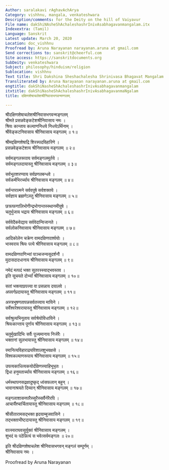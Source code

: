 ```yaml
---
Author: saralakavi rAghavAchArya
Category: vishhnu, mangala, venkateshwara
Description/comments: for the Deity on the hill of Vaiyavur
File name: dakShiNAsheShAchaleshashrInivAsabhagavanmangalam.itx
Indexextra: (Tamil)
Language: Sanskrit
Latest update: March 20, 2020
Location: doc_vishhnu
Proofread by: Aruna Narayanan narayanan.aruna at gmail.com
Send corrections to: sanskrit@cheerful.com
Site access: https://sanskritdocuments.org
SubDeity: venkateshwara
Subject: philosophy/hinduism/religion
Sublocation: vishhnu
Text title: Shri Dakshina Sheshachalesha Shrinivasa Bhagavat Mangalam
Transliterated by: Aruna Narayanan narayanan.aruna at gmail.com
engtitle: dakShiNasheShAchaleshashrInivAsabhagavanmangalam
itxtitle: dakShiNasheShAchaleshashrInivAsabhagavanmaNgalam
title: दक्षिणशेषाचलेशश्रीनिवासभगवन्मण्गलम्

---
```

  
 श्रीदक्षिणशेषाचलेशश्रीनिवासभगवन्मङ्गलम्   
श्रीमते प्रसन्नवेङ्कटेशश्रीनिवासाय नमः ।  
श्रियः कान्ताय कल्याणनिधये निधयेऽर्थिनाम् ।  
श्रीवेङ्कटनिवासाय श्रीनिवासाय मङ्गलम् ॥ १॥  
  
श्रीमद्दक्षिणशेषाद्रि शिरस्पदविहारिणे ।  
प्रसन्नवेङ्कटेशाय श्रीनिवासाय मङ्गलम् ॥ २॥  
  
सर्वमङ्गलरूपाय सर्वमङ्गलमूर्तये ।  
सर्वमङ्गलदायास्तु श्रीनिवासाय मङ्गलम् ॥ ३॥  
  
सर्वभूतशरण्याय सर्वप्रणतबन्धवे ।  
सर्वकर्मभिरर्च्याय श्रीनिवासाय मङ्गलम् ॥ ४॥  
  
सर्वन्तरात्मने सर्ववपुषे सर्वशक्तये ।  
सर्वज्ञाय ब्रह्मणेऽस्तु श्रीनिवासाय मङ्गलम् ॥ ५॥  
  
छत्रत्फणालिभोगीन्द्रभोगान्तस्स्थानमीयुषे ।  
चतुर्भुजाय भद्राय श्रीनिवासाय मङ्गलम् ॥ ६॥  
  
सर्ववेदैकवेद्याय सर्ववेदान्विजानते ।  
सर्वलोकनिवासाय श्रीनिवासाय मङ्गलम् ॥ ७॥  
  
आदिकोलेन चक्रेण वामदक्षिणपार्श्वयोः ।  
भास्वराय श्रियः पत्ये श्रीनिवासाय मङ्गलम् ॥ ८॥  
  
वामदक्षिणपाणिभ्यां पाञ्चजन्यसुदर्शनौ  ।  
मुदासदादधानाय श्रीनिवासाय मङ्गलम् ॥ ९॥  
  
नमेदं मत्पदं भक्त सुतरस्स्याद्भवस्तव ।  
इति सूचयते दोर्भ्यां श्रीनिवासाय मङ्गलम् ॥ १०॥  
  
सतां भक्त्याप्रपत्त्या वा प्रसन्नाय दयालवे ।  
अपवर्गप्रदायास्तु श्रीनिवासाय मङ्गलम् ॥ ११॥  
  
अस्त्रभूषणतापन्नसर्वतत्त्वाय मायिने ।  
सर्वेश्वरेश्वरायास्तु श्रीनिवासाय मङ्गलम् ॥ १२॥  
  
सर्वश्रुत्यभिनूताय सर्वश्रेयोविधायिने ।  
श्रियःकान्ताय पूर्णाय श्रीनिवासाय मङ्गलम् ॥ १३॥  
  
चतुर्मुखादिभिः सर्वैः पूज्यमानाय निर्जरैः ।  
भक्तानां सुलभायास्तु श्रीनिवासाय मङ्गलम् ॥ १४॥  
  
रमानित्यविहाराढ्यविशालशुभवक्षसे ।  
विश्वकल्याणरूपाय श्रीनिवासाय मङ्गलम् ॥ १५॥  
  
उपत्यकाधित्यकयोर्दक्षिणस्याहिभूभृतः ।  
द्विधा हनुमतार्च्याय श्रीनिवासाय मङ्गलम् ॥ १६॥  
  
धर्मस्थापनसद्रक्षादुष्कृद् ध्वंसफलान् बहून् ।  
भावानाश्रयते दिव्यान् श्रीनिवासाय मङ्गलम् ॥ १७॥  
  
मङ्गलाशासनपरैस्सुरैस्सर्वैर्नरैरपि ।  
आचार्यैश्चार्चितायास्तु श्रीनिवासाय मङ्गलम् ॥ १८॥  
  
श्रीसीतारामसद्भक्त हृदयाम्बुजवासिने ।  
तद्भक्ताभीष्टदायास्तु श्रीनिवासाय मङ्गलम् ॥ १९॥  
  
वात्स्यराघवसूर्युक्तं श्रीनिवासाय मङ्गलम् ।  
शुभदं यः पठेन्नित्यं स भवेत्सर्वमङ्गलः ॥ २०॥  
  
इति श्रीदक्षिणशेषाचलेश श्रीनिवासभगवन् मङ्गलं सम्पूर्णम् ।  
श्रीनिवासाय नमः ।  
  
Proofread by Aruna Narayanan  
  
